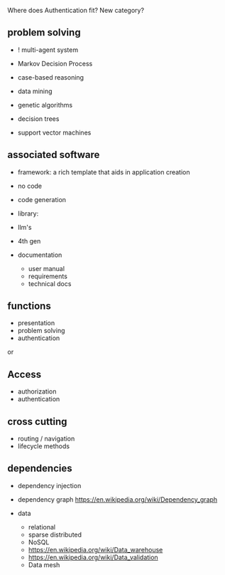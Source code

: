 
Where does Authentication fit? New category?

## problem solving

* ! multi-agent system

* Markov Decision Process
* case-based reasoning
* data mining
* genetic algorithms
* decision trees
* support vector machines

## associated software

* framework: a rich template that aids in application creation
* no code
* code generation
* library:
* llm's
* 4th gen

* documentation
  * user manual
  * requirements
  * technical docs

## functions

* presentation
* problem solving
* authentication

or

## Access

* authorization
* authentication

## cross cutting

* routing / navigation
* lifecycle methods

## dependencies
* dependency injection
* dependency graph https://en.wikipedia.org/wiki/Dependency_graph

* data
  * relational
  * sparse distributed
  * NoSQL
  * https://en.wikipedia.org/wiki/Data_warehouse
  * https://en.wikipedia.org/wiki/Data_validation
  * Data mesh

